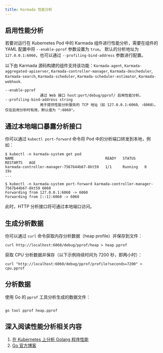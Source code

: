 ```yaml
---
title: Karmada 性能分析
---
```


## 启用性能分析


若要对运行在 Kubernetes Pod 中的 Karmada 组件进行性能分析，需要在组件的 YAML 配置中将 `--enable-pprof` 参数设置为 `true`。
 默认的分析地址为 `127.0.0.1:6060`，也可以通过 `--profiling-bind-address` 参数进行配置。

以下由 Karmada 源码构建的组件支持该功能：`Karmada-agent`, `Karmada-aggregated-apiserver`, `Karmada-controller-manager`, `Karmada-descheduler`, `Karmada-search`, `Karmada-scheduler`, `Karmada-scheduler-estimator`, `Karmada-webhook`.

```
--enable-pprof                                                              
                通过 Web 接口 host:port/debug/pprof/ 启用性能分析。
--profiling-bind-address string
                用于提供性能分析服务的 TCP 地址（如 127.0.0.1:6060、:6060）。仅在启用分析时有效，默认值为 ":6060"。
```

## 通过本地端口暴露分析接口

你可以通过 `kubectl port-forward` 命令将 Pod 中的分析端口转发到本地，例如：

```shell
$ kubectl -n karmada-system get pod
NAME                                          READY   STATUS    RESTARTS   AGE
karmada-controller-manager-7567b44b67-8kt59   1/1     Running   0          19s
...
```

```shell
$ kubectl -n karmada-system port-forward karmada-controller-manager-7567b44b67-8kt59 6060
Forwarding from 127.0.0.1:6060 -> 6060
Forwarding from [::1]:6060 -> 6060
```

此时，HTTP 分析接口将可通过本地端口访问。


## 生成分析数据

你可以通过 `curl` 命令获取内存分析数据（heap profile）并保存到文件：

```shell
curl http://localhost:6060/debug/pprof/heap > heap.pprof
```

获取 CPU 分析数据并保存（以下示例持续时间为 7200 秒，即两小时）：

```shell
curl "http://localhost:6060/debug/pprof/profile?seconds=7200" > cpu.pprof
```


## 分析数据

使用 Go 的 `pprof` 工具分析生成的数据文件：

```shell

go tool pprof heap.pprof
```


## 深入阅读性能分析相关内容

1. [在 Kubernetes 上分析 Golang 程序性能](https://danlimerick.wordpress.com/2017/01/24/profiling-golang-programs-on-kubernetes/)
2. [Go 官方博客](https://blog.golang.org/pprof)
